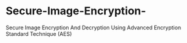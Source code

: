 # Secure-Image-Encryption-
Secure Image Encryption And Decryption Using Advanced Encryption Standard Technique  (AES) 
